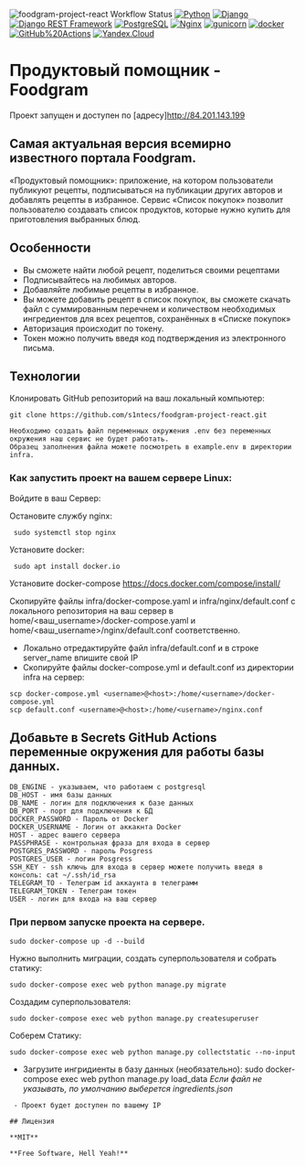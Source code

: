 ![foodgram-project-react Workflow Status](https://github.com/s1ntecs/foodgram-project-react/actions/workflows/main.yml/badge.svg?branch=master&event=push)
[![Python](https://img.shields.io/badge/-Python-464646?style=flat-square&logo=Python)](https://www.python.org/)
[![Django](https://img.shields.io/badge/-Django-464646?style=flat-square&logo=Django)](https://www.djangoproject.com/)
[![Django REST Framework](https://img.shields.io/badge/-Django%20REST%20Framework-464646?style=flat-square&logo=Django%20REST%20Framework)](https://www.django-rest-framework.org/)
[![PostgreSQL](https://img.shields.io/badge/-PostgreSQL-464646?style=flat-square&logo=PostgreSQL)](https://www.postgresql.org/)
[![Nginx](https://img.shields.io/badge/-NGINX-464646?style=flat-square&logo=NGINX)](https://nginx.org/ru/)
[![gunicorn](https://img.shields.io/badge/-gunicorn-464646?style=flat-square&logo=gunicorn)](https://gunicorn.org/)
[![docker](https://img.shields.io/badge/-Docker-464646?style=flat-square&logo=docker)](https://www.docker.com/)
[![GitHub%20Actions](https://img.shields.io/badge/-GitHub%20Actions-464646?style=flat-square&logo=GitHub%20actions)](https://github.com/features/actions)
[![Yandex.Cloud](https://img.shields.io/badge/-Yandex.Cloud-464646?style=flat-square&logo=Yandex.Cloud)](https://cloud.yandex.ru/)
# Продуктовый помощник - Foodgram
Проект запущен и доступен по [адресу]http://84.201.143.199
## Самая актуальная версия всемирно известного портала Foodgram.

«Продуктовый помощник»: приложение, на котором пользователи публикуют рецепты, подписываться на публикации других авторов и добавлять рецепты в избранное. Сервис «Список покупок» позволит пользователю создавать список продуктов, которые нужно купить для приготовления выбранных блюд.

## Особенности
- Вы сможете найти любой рецепт, поделиться своими рецептами
- Подписывайтесь на любимых авторов.
- Добавляйте любимые рецепты в избранное.
- Вы можете добавить рецепт в список покупок, вы сможете скачать файл с суммированным перечнем и количеством необходимых ингредиентов для всех рецептов, сохранённых в «Списке покупок»
- Авторизация происходит по токену. 
- Токен можно получить введя код подтверждения из электронного письма.

## Технологии
Клонировать GitHub репозиторий на ваш локальный компьютер:

```
git clone https://github.com/s1ntecs/foodgram-project-react.git

```

```
Необходимо создать файл переменных окружения .env без переменных окружения наш сервис не будет работать.
Образец заполнения файла можете посмотреть в example.env в директории infra.

```
### Как запустить проект на вашем сервере Linux:
Войдите в ваш Сервер:

Остановите службу nginx:

```
 sudo systemctl stop nginx
```
Установите docker:

```
 sudo apt install docker.io
```

Установите docker-compose https://docs.docker.com/compose/install/

Скопируйте файлы infra/docker-compose.yaml и infra/nginx/default.conf с локального репозитория на ваш сервер в home/<ваш_username>/docker-compose.yaml и home/<ваш_username>/nginx/default.conf соответственно.
* Локально отредактируйте файл infra/default.conf и в строке server_name впишите свой IP
* Скопируйте файлы docker-compose.yml и default.conf из директории infra на сервер:
```
scp docker-compose.yml <username>@<host>:/home/<username>/docker-compose.yml
scp default.conf <username>@<host>:/home/<username>/nginx.conf
```
## Добавьте в Secrets GitHub Actions переменные окружения для работы базы данных.
    DB_ENGINE - указываем, что работаем с postgresql
    DB_HOST - имя базы данных
    DB_NAME - логин для подключения к базе данных
    DB_PORT - порт для подключения к БД
    DOCKER_PASSWORD - Пароль от Docker
    DOCKER_USERNAME - Логин от аккакнта Docker
    HOST - адрес вашего сервера
    PASSPHRASE - контрольная фраза для входа в сервер
    POSTGRES_PASSWORD - пароль Posgress
    POSTGRES_USER - логин Posgress
    SSH_KEY - ssh ключь для входа в сервер можете получить введя в консоль: cat ~/.ssh/id_rsa
    TELEGRAM_TO - Телеграм id аккаунта в телеграмм
    TELEGRAM_TOKEN - Телеграм токен
    USER - логин для входа на ваш сервер

### При первом запуске проекта на сервере.
```
sudo docker-compose up -d --build
```
Нужно выполнить миграции, создать суперпользователя и собрать статику:

```
sudo docker-compose exec web python manage.py migrate

```
Создадим суперпользователя:

```
sudo docker-compose exec web python manage.py createsuperuser

```

Соберем Статику:

```
sudo docker-compose exec web python manage.py collectstatic --no-input

```
- Загрузите ингридиенты  в базу данных (необязательно):
sudo docker-compose exec web python manage.py load_data
*Если файл не указывать, по умолчанию выберется ingredients.json*
```
 - Проект будет доступен по вашему IP

## Лицензия

**MIT**

**Free Software, Hell Yeah!**

